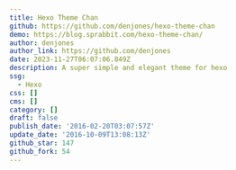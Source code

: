 ```yaml
---
title: Hexo Theme Chan
github: https://github.com/denjones/hexo-theme-chan
demo: https://blog.sprabbit.com/hexo-theme-chan/
author: denjones
author_link: https://github.com/denjones
date: 2023-11-27T06:07:06.849Z
description: A super simple and elegant theme for hexo
ssg:
  - Hexo
css: []
cms: []
category: []
draft: false
publish_date: '2016-02-20T03:07:57Z'
update_date: '2016-10-09T13:08:13Z'
github_star: 147
github_fork: 54
---
```

